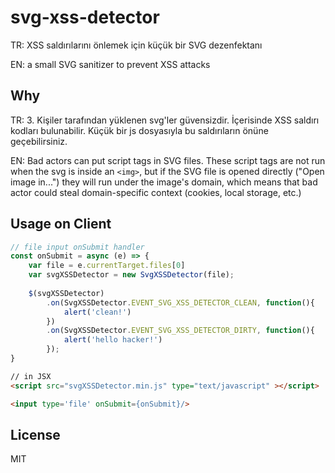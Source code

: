 # svg-xss-detector
TR: XSS saldırılarını önlemek için küçük bir SVG dezenfektanı

EN: a small SVG sanitizer to prevent XSS attacks

## Why

TR: 3. Kişiler tarafından yüklenen svg'ler güvensizdir. İçerisinde XSS saldırı kodları bulunabilir.
Küçük bir js dosyasıyla bu saldırıların önüne geçebilirsiniz.

EN: Bad actors can put script tags in SVG files.
These script tags are not run when the svg is inside an `<img>`,
but if the SVG file is opened directly ("Open image in...") they will run under the image's domain,
which means that bad actor could steal domain-specific context (cookies, local storage, etc.)

## Usage on Client

```js
// file input onSubmit handler
const onSubmit = async (e) => {
    var file = e.currentTarget.files[0]
    var svgXSSDetector = new SvgXSSDetector(file);
  
    $(svgXSSDetector)
        .on(SvgXSSDetector.EVENT_SVG_XSS_DETECTOR_CLEAN, function(){
            alert('clean!')				
        })
        .on(SvgXSSDetector.EVENT_SVG_XSS_DETECTOR_DIRTY, function(){
            alert('hello hacker!')					
        });
}
```

```html
// in JSX
<script src="svgXSSDetector.min.js" type="text/javascript" ></script>

<input type='file' onSubmit={onSubmit}/>
```

## License

MIT

